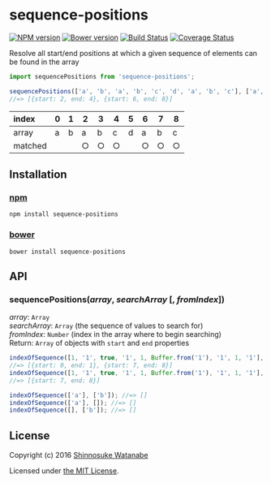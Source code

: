 # sequence-positions

[![NPM version](https://img.shields.io/npm/v/sequence-positions.svg)](https://www.npmjs.com/package/sequence-positions)
[![Bower version](https://img.shields.io/bower/v/sequence-positions.svg)](https://github.com/shinnn/sequence-positions/releases)
[![Build Status](https://travis-ci.org/shinnn/sequence-positions.svg?branch=master)](https://travis-ci.org/shinnn/sequence-positions)
[![Coverage Status](https://img.shields.io/coveralls/shinnn/sequence-positions.svg)](https://coveralls.io/r/shinnn/sequence-positions)

Resolve all start/end positions at which a given sequence of elements can be found in the array

```javascript
import sequencePositions from 'sequence-positions';

sequencePositions(['a', 'b', 'a', 'b', 'c', 'd', 'a', 'b', 'c'], ['a', 'b', 'c']);
//=> [{start: 2, end: 4}, {start: 6, end: 8}]
```

|index  | 0 | 1 | 2 | 3 | 4 | 5 | 6 | 7 | 8 |
|:------|---|---|---|---|---|---|---|---|---|
|array  | a | b | a | b | c | d | a | b | c |
|matched|   |   | ○ | ○ | ○ |   | ○ | ○ | ○ |

## Installation

### [npm](https://www.npmjs.com/)

```
npm install sequence-positions
```

### [bower](https://bower.io/)

```
bower install sequence-positions
```

## API

### sequencePositions(*array*, *searchArray* [, *fromIndex*])

*array*: `Array`  
*searchArray*: `Array` (the sequence of values to search for)  
*fromIndex*: `Number` (index in the array where to begin searching)  
Return: `Array` of objects with `start` and `end` properties

```javascript
indexOfSequence([1, '1', true, '1', 1, Buffer.from('1'), '1', 1, '1'], [1, '1']);
//=> [{start: 0, end: 1}, {start: 7, end: 8}]
indexOfSequence([1, '1', true, '1', 1, Buffer.from('1'), '1', 1, '1'], [1, '1'], 1);
//=> [{start: 7, end: 8}]

indexOfSequence(['a'], ['b']); //=> []
indexOfSequence(['a'], []); //=> []
indexOfSequence([], ['b']); //=> []
```

## License

Copyright (c) 2016 [Shinnosuke Watanabe](https://github.com/shinnn)

Licensed under [the MIT License](./LICENSE).
